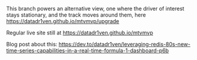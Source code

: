 This branch powers an alternative view, one where the driver of interest stays stationary, and the track moves around them, here https://datadr1ven.github.io/mtvmvp/upgrade

Regular live site still at https://datadr1ven.github.io/mtvmvp

Blog post about this: https://dev.to/datadr1ven/leveraging-redis-80s-new-time-series-capabilities-in-a-real-time-formula-1-dashboard-p6b

